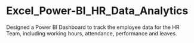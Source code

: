 # Excel_Power-BI_HR_Data_Analytics
Designed a Power BI Dashboard to track the employee data for the HR Team, including working hours, attendance, performance and leaves.

